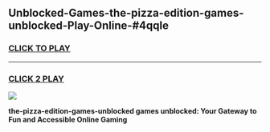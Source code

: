 
## Unblocked-Games-the-pizza-edition-games-unblocked-Play-Online-#4qqle
<h3>
<a href="https://premium.freeplayer.one?title=the-pizza-edition-games-unblocked&ref=27F">CLICK TO PLAY</a></h3>
<hr>

<h3>
<a href="https://premium.freeplayer.one?title=the-pizza-edition-games-unblocked&ref=27F">CLICK 2 PLAY</a>
  
</h3>

<a href="https://premium.freeplayer.one?title=the-pizza-edition-games-unblocked&ref=27F"><img src="https://clearcache.store/games.png"></a>


**the-pizza-edition-games-unblocked games unblocked: Your Gateway to Fun and Accessible Online Gaming**
